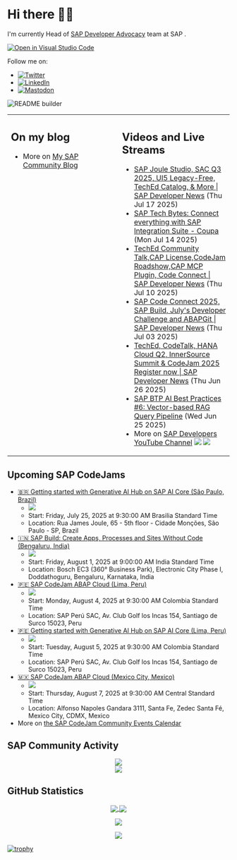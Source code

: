 
# Hi there 👋🏼

I'm currently Head of [SAP Developer Advocacy](https://developers.sap.com/developer-advocates.html) team at SAP .

[![Open in Visual Studio Code](https://img.shields.io/badge/Made%20for-VSCode-1f425f.svg)](https://github.dev/jung-thomas/jung-thomas)

Follow me on:
- <a href="https://twitter.com/thomas_jung"><img alt="Twitter" src="https://img.shields.io/badge/thomas_jung-%231DA1F2.svg?style=for-the-badge&logo=Twitter&logoColor=white"/></a>
- <a href="https://www.linkedin.com/in/thomasjungsap/"><img alt="LinkedIn" src="https://img.shields.io/badge/linkedin-%230077B5.svg?style=for-the-badge&logo=linkedin&logoColor=white"/></a>
- <a rel="me" href="https://mastodon.cloud/@thomas_jung"><img alt="Mastodon" src="https://img.shields.io/mastodon/follow/109262551990174478?domain=https%3A%2F%2Fmastodon.cloud%2F&style=social"/></a>

![README builder](https://github.com/jung-thomas/jung-thomas/workflows/README%20builder/badge.svg)

<table><tr><td valign="top" width="50%">
 
## On my blog
- More on [My SAP Community Blog](https://community.sap.com/t5/user/viewprofilepage/user-id/139)
</td>
  
<td valign="top" width="50%">
  
## Videos and Live Streams
- [SAP Joule Studio, SAC Q3 2025, UI5 Legacy-Free, TechEd Catalog, & More | SAP Developer News](https://www.youtube.com/watch?v=UkOonSYtiW8) (Thu Jul 17 2025)
- [SAP Tech Bytes: Connect everything with SAP Integration Suite - Coupa](https://www.youtube.com/watch?v=Na4CZKqtxRA) (Mon Jul 14 2025)
- [TechEd Community Talk,CAP License,CodeJam Roadshow,CAP MCP Plugin, Code Connect | SAP Developer News](https://www.youtube.com/watch?v=0PUDy-TkpiQ) (Thu Jul 10 2025)
- [SAP Code Connect 2025, SAP Build, July's Developer Challenge and ABAPGit | SAP Developer News](https://www.youtube.com/watch?v=PqR5Lkgpgyk) (Thu Jul 03 2025)
- [TechEd, CodeTalk, HANA Cloud Q2, InnerSource Summit & CodeJam 2025 Register now | SAP Developer News](https://www.youtube.com/watch?v=AQdlZsMshqs) (Thu Jun 26 2025)
- [SAP BTP AI Best Practices #6: Vector-based RAG Query Pipeline](https://www.youtube.com/watch?v=kEiKDwceC5A) (Wed Jun 25 2025)
- More on [SAP Developers YouTube Channel](https://www.youtube.com/channel/UCNfmelKDrvRmjYwSi9yvrMg) ![](https://img.shields.io/youtube/channel/views/UCNfmelKDrvRmjYwSi9yvrMg) ![](https://img.shields.io/youtube/channel/subscribers/UCNfmelKDrvRmjYwSi9yvrMg)
</td></tr></table>

## Upcoming SAP CodeJams
- [🇧🇷 Getting started with Generative AI Hub on SAP AI Core (São Paulo, Brazil)](https://community.sap.com/t5/sap-codejam/getting-started-with-generative-ai-hub-on-sap-ai-core-s%C3%A3o-paulo-brazil/ev-p/14116325)
  - <img src="https://community.sap.com/t5/image/serverpage/image-id/268289i8D3688BF1DC90E2C/image-size/thumb?v=v2&px=150" />
  - Start: Friday, July 25, 2025 at 9:30:00 AM Brasilia Standard Time
  - Location: Rua James Joule, 65 - 5th floor - Cidade Monções, São Paulo - SP, Brazil
- [🇮🇳 SAP Build: Create Apps, Processes and Sites Without Code (Bengaluru, India)](https://community.sap.com/t5/sap-codejam/sap-build-create-apps-processes-and-sites-without-code-bengaluru-india/ev-p/14143132)
  - <img src="https://community.sap.com/t5/image/serverpage/image-id/281977iE541749588E32D0B/image-size/thumb?v=v2&px=150" />
  - Start: Friday, August 1, 2025 at 9:00:00 AM India Standard Time
  - Location: Bosch EC3 (360° Business Park), Electronic City Phase I, Doddathoguru, Bengaluru, Karnataka, India
- [🇵🇪 SAP CodeJam ABAP Cloud (Lima, Peru)](https://community.sap.com/t5/sap-codejam/sap-codejam-abap-cloud-lima-peru/ev-p/14116353)
  - <img src="https://community.sap.com/t5/image/serverpage/image-id/268295iCD3812E12E1469DF/image-size/thumb?v=v2&px=150" />
  - Start: Monday, August 4, 2025 at 9:30:00 AM Colombia Standard Time
  - Location: SAP Perú SAC, Av. Club Golf los Incas 154, Santiago de Surco 15023, Peru
- [🇵🇪 Getting started with Generative AI Hub on SAP AI Core (Lima, Peru)](https://community.sap.com/t5/sap-codejam/getting-started-with-generative-ai-hub-on-sap-ai-core-lima-peru/ev-p/14116326)
  - <img src="https://community.sap.com/t5/image/serverpage/image-id/268290iCBD87219FCF26D0F/image-size/thumb?v=v2&px=150" />
  - Start: Tuesday, August 5, 2025 at 9:30:00 AM Colombia Standard Time
  - Location: SAP Perú SAC, Av. Club Golf los Incas 154, Santiago de Surco 15023, Peru
- [🇲🇽 SAP CodeJam ABAP Cloud (Mexico City, Mexico)](https://community.sap.com/t5/sap-codejam/sap-codejam-abap-cloud-mexico-city-mexico/ev-p/14116360)
  - <img src="https://community.sap.com/t5/image/serverpage/image-id/268304i491331EE49F9C80E/image-size/thumb?v=v2&px=150" />
  - Start: Thursday, August 7, 2025 at 9:30:00 AM Central Standard Time
  - Location: Alfonso Napoles Gandara 3111, Santa Fe, Zedec Santa Fé, Mexico City, CDMX, Mexico
- More on [the SAP CodeJam Community Events Calendar](https://groups.community.sap.com/t5/sap-codejam/eb-p/codejam-events)

## SAP Community Activity
<p align = "center">
<a href="https://community.sap.com/t5/user/viewprofilepage/user-id/139">
  <img align="center" src="https://devrel-tools-prod-scn-badges-srv.cfapps.eu10.hana.ondemand.com/activity/139" />
</a>
</br>
<a href="https://community.sap.com/t5/user/viewprofilepage/user-id/139">
  <img align="center" src="https://devrel-tools-prod-scn-badges-srv.cfapps.eu10.hana.ondemand.com/showcaseBadges/139/1570/674/384/900/390" />
</a>
</p>

## GitHub Statistics
<p align = "center">
<a href="https://github.com/anuraghazra/github-readme-stats">
  <img align="center" src="https://github-readme-stats.vercel.app/api?username=jung-thomas&count_private=true&show_icons=true&theme=dark&line_height=27" />
</a>
<a href="https://github.com/anuraghazra/github-readme-stats">
  <img align="center" src="https://github-readme-stats.vercel.app/api/top-langs/?username=jung-thomas&show_icons=true&theme=dark" />
</a>
</p>

<p align = "center">
 <img  src="https://github-readme-streak-stats.herokuapp.com/?user=jung-thomas&show_icons=true&locale=en&layout=compact&theme=dark&line_height=0" />
</p> 

<p align = "center">
 <img src="https://activity-graph.herokuapp.com/graph?username=jung-thomas&theme=redical">
</p> 

[![trophy](https://github-profile-trophy.vercel.app/?username=jung-thomas&theme=onedark)](https://github.com/ryo-ma/github-profile-trophy)


